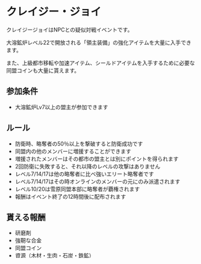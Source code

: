 # クレイジー・ジョイ
クレイジージョイはNPCとの疑似対戦イベントです。

大溶鉱炉レベル22で開放される「領主装備」の強化アイテムを大量に入手できます。

また、上級都市移転や加速アイテム、シールドアイテムを入手するために必要な同盟コインも大量に貰えます。

## 参加条件
* 大溶鉱炉Lv7以上の盟主が参加できます

## ルール
* 防衛時、略奪者の50％以上を撃破すると防衛成功です
* 同盟内の他のメンバーに増援することができます
* 増援されたメンバーはその都市の盟主とは別にポイントを得られます
* 2回防衛に失敗すると、それ以降のレベルの攻撃はありません
* レベル7/14/17は他の略奪者に比べ強いエリート略奪者です
* レベル7/14/17はその時オンラインのメンバーの元にのみ派遣されます
* レベル10/20は雪原同盟本部に略奪者が覇権されます
* 報酬はイベント終了の12時間後に配布されます

## 貰える報酬
* 研磨剤
* 強靭な合金
* 同盟コイン
* 資源（木材・生肉・石炭・鉄鉱）

## 注意点
* シールドは不要です
* 防衛に失敗すると街が燃えますが、1回の失敗に付き30分間燃えます
* 2回失敗すると合計1時間燃えることになります
* 30分間で城壁の耐久値が240減るので、2回失敗合計480減ります
* 火災はダイヤで消化できますが、耐久値は回復できるのでダイヤを使う必要はありません
* 城壁の耐久値は城壁 -> 都市防衛からノーコストで回復できます

# 攻略詳細
クレイジー・ジョイは防衛イベントなので自分の都市を守ることが重要です。

重要なルールとして、「防衛に成功すればポイントがもらえる」という点があります。

つまり自分が敵を1人も撃破しなくても、防衛に成功さえすればポイントが貰えます。

そのためのテクニックとして、自分の都市を空っぽ（全部隊を同盟メンバーの都市に派遣）をし、自分の都市は他のメンバーに守ってもらう方法が有効です。

1. 自分の一番強い主力部隊をすぐ近くの都市に援軍として送る
2. 残りの全部隊を同盟の他メンバーの都市に援軍として送る
3. レベル10/20の本部攻撃のタイミングで主力部隊を召喚し本部に送る
4. レベル10が終わったら即座に召喚し、再度すぐ近くの都市に援軍として送る

この方法を使えば自分の都市は誰かの援軍が守ってくれるので勝手にポイントが入り、誰かの都市を守った分のポイントも貰えます。

援軍によって撃破してもその都市の盟主のポイントが減ることは無いので、とにかく全部隊派遣してしまった方が全員が得になります。

ただし今誰の都市が空っぽなのかすぐ調べられないので、同盟チャットで援軍要請を行ってください（「援軍お願い」と言って頂けるだけでOK）。

当然全部隊を他同盟に送った後自分の都市に援軍が来ないとすぐに失敗してしまいます。

## 準備
クレイジー・ジョイは通常22時5分から開始します。

採集中の部隊を呼び戻し、10分前の21時55分以降は集結をしないでください。

21時50分を過ぎた辺りから援軍を送る準備をしてください、その際同盟チャットで援軍要請を送って下さると優先的に送りやすいです。

## オンラインメンバーへの攻撃
レベル7/14/17のオンラインメンバーへの攻撃はオンライン、つまりゲームを開いているメンバーにのみ略奪者がやってきます。

せっかく援軍を送っていたりして参加していても、ゲームを開いていないとオンラインとみなされません。

必ずゲーム画面を開いておいてください。

## 本部防衛
本部の防衛時、可能であれば兵種を全て盾兵にしましょう。

クレイジー・ジョイは防衛イベントなので、盾兵がより多くポイントが稼げるようです。

盾兵が足りない場合は1つ下のグレードの兵士の盾兵を、それでも足りない場合は槍兵を派遣してください。

弓兵は役に立ちません。

ただし英雄の遠征スキル次第では槍兵が一気に敵を倒してポイントを稼ぎまくることもあるようです。

## もし2回失敗してしまったら
もし2回防衛に失敗しても、それ以外の同盟のメンバーへの攻撃は続きます。

そのため、引き続き援軍はイベント終了まで他の都市に送ったままにしておきましょう。

もちろんレベル10/20の本部防衛にも参加可能です。

## 城壁の修復
城壁の修復は1回240ポイント回復できます。

クレイジー・ジョイの防衛に失敗して30分間燃えた時の耐久値の減少も240ポイントです。

そのため、燃えてもすぐ消化せずに30分経ったら回復→2回失敗したらもう30分後に修復で全回復可能です。

城壁の耐久値が0になってしまうと都市がランダムで移転されてしまいます。

再び戻ってくるために上級都市移転が必要になりもったいないので、城壁のレベルアップをやっておきましょう。